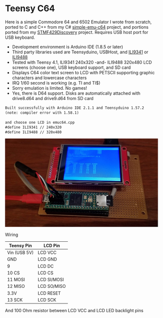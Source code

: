 # Teensy C64 #

Here is a simple Commodore 64 and 6502 Emulator I wrote from scratch, ported to C and C++ from my C# [simple-emu-c64](https://github.com/davervw/simple-emu-c64) project, and portions ported from my [STMF429Discovery](https://techwithdave.davevw.com/2020/04/commodore-64-for-stm32f429-discovery.html) project.  Requires USB host port for USB keyboard.

* Development environment is Arduino IDE (1.8.5 or later)
* Third party libraries used are Teensyduino, USBHost, and [ILI9341](https://github.com/KurtE/ILI9341_t3n.git) or [ILI9488](https://github.com/mjs513/ILI9488_t3.git)
* Tested with Teensy 4.1, ILI9341 240x320 -and- ILI9488 320x480 LCD screens (choose one), USB keyboard support, and SD card
* Displays C64 color text screen to LCD with PETSCII supporting graphic characters and lowercase characters
* IRQ 1/60 second is working (e.g. TI and TI$)
* Sorry emulation is limited.  No games!
* Yes, there is D64 support.  Disks are automatically attached with drive8.d64 and drive9.d64 from SD card

````
Built successfully with Arduino IDE 2.1.1 and Teensyduino 1.57.2 (note: compiler error with 1.58.1)

and choose one LCD in emuc64.cpp
#define ILI9341 // 240x320
#define ILI9488 // 320x480

````

![](teensy41_lcd.jpg)

Wiring

| Teensy Pin   | LCD Pin     |
| ------------ | ----------- |
| Vin (USB 5V) | LCD VCC     |
| GND          | LCD GND     |
| 9            | LCD DC      |
| 10 CS        | LCD CS      |
| 11 MOSI      | LCD SI/MOSI |
| 12 MISO      | LCD SO/MISO |
| 3.3V         | LCD RESET   |
| 13 SCK       | LCD SCK     |

And 100 Ohm resistor between LCD VCC and LCD LED backlight pins
